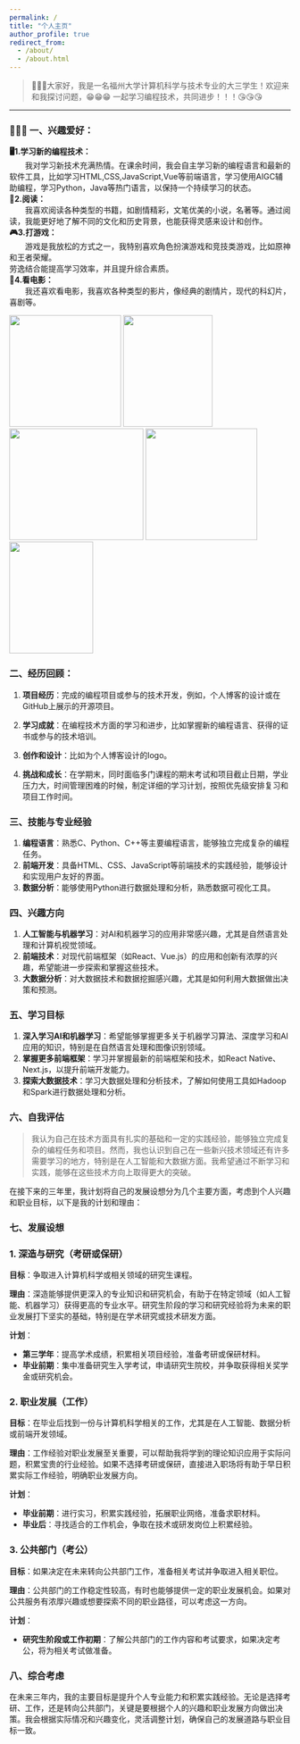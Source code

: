 ```yaml
---
permalink: /
title: "个人主页"
author_profile: true
redirect_from: 
  - /about/
  - /about.html
---
```


>💖💖💖大家好，我是一名福州大学计算机科学与技术专业的大三学生！欢迎来和我探讨问题，😁😁😁 一起学习编程技术，共同进步！！！😘😘😘

---

### 💪💪💪 一、兴趣爱好：
**🖥1.学习新的编程技术：**   
&emsp;&emsp;我对学习新技术充满热情。在课余时间，我会自主学习新的编程语言和最新的软件工具，比如学习HTML,CSS,JavaScript,Vue等前端语言，学习使用AIGC辅助编程，学习Python，Java等热门语言，以保持一个持续学习的状态。  
**📖2.阅读：**  
&emsp;&emsp;我喜欢阅读各种类型的书籍，如剧情精彩，文笔优美的小说，名著等。通过阅读，我能更好地了解不同的文化和历史背景，也能获得灵感来设计和创作。  
**🎮3.打游戏：**  
&emsp;&emsp;游戏是我放松的方式之一，我特别喜欢角色扮演游戏和竞技类游戏，比如原神和王者荣耀。  
劳逸结合能提高学习效率，并且提升综合素质。  
**🎥4.看电影：**  
&emsp;&emsp;我还喜欢看电影，我喜欢各种类型的影片，像经典的剧情片，现代的科幻片，喜剧等。  

<div > 
<img src="https://gd-hbimg.huaban.com/522dcb65b200156c9d9ab2c94ea7e6661d69127b5304f-DAdY5O"   width="200px" height="200px" >
<img src="https://gd-hbimg.huaban.com/f69930849c2dece2f2e652b8f784d723b6bcadb3acc6-6PkhS6"  width="160px" height="200px" >
<img src="https://gd-hbimg.huaban.com/f2d010bbbda549de4998c7d00f192be848c73e2963aa6-4Gxv71"  width="240px" height="200px" >
<img src="https://gd-hbimg.huaban.com/7ba2e223b90d51f16e140deeee49c05b93bfc269ac21-cUuKNg_fw480webp"  width="200px" height="200px" >  
<img src="https://gd-hbimg.huaban.com/2db160e3ed72ac9070dacbd56c32ab4d5506390a482f-G5EVtk_fw480webp"  width="150px" height="200px" >
</div>

### 二、经历回顾：
1. **项目经历**：完成的编程项目或参与的技术开发，例如，个人博客的设计或在GitHub上展示的开源项目。

2. **学习成就**：在编程技术方面的学习和进步，比如掌握新的编程语言、获得的证书或参与的技术培训。

3. **创作和设计**：比如为个人博客设计的logo。

4. **挑战和成长**：在学期末，同时面临多门课程的期末考试和项目截止日期，学业压力大，时间管理困难的时候，制定详细的学习计划，按照优先级安排复习和项目工作时间。

### 三、技能与专业经验

1. **编程语言**：熟悉C、Python、C++等主要编程语言，能够独立完成复杂的编程任务。
2. **前端开发**：具备HTML、CSS、JavaScript等前端技术的实践经验，能够设计和实现用户友好的界面。
3. **数据分析**：能够使用Python进行数据处理和分析，熟悉数据可视化工具。

### 四、兴趣方向

1. **人工智能与机器学习**：对AI和机器学习的应用非常感兴趣，尤其是自然语言处理和计算机视觉领域。
2. **前端技术**：对现代前端框架（如React、Vue.js）的应用和创新有浓厚的兴趣，希望能进一步探索和掌握这些技术。
3. **大数据分析**：对大数据技术和数据挖掘感兴趣，尤其是如何利用大数据做出决策和预测。

### 五、学习目标

1. **深入学习AI和机器学习**：希望能够掌握更多关于机器学习算法、深度学习和AI应用的知识，特别是在自然语言处理和图像识别领域。
2. **掌握更多前端框架**：学习并掌握最新的前端框架和技术，如React Native、Next.js，以提升前端开发能力。
3. **探索大数据技术**：学习大数据处理和分析技术，了解如何使用工具如Hadoop和Spark进行数据处理和分析。

### 六、自我评估

>我认为自己在技术方面具有扎实的基础和一定的实践经验，能够独立完成复杂的编程任务和项目。然而，我也认识到自己在一些新兴技术领域还有许多需要学习的地方，特别是在人工智能和大数据方面。我希望通过不断学习和实践，能够在这些技术方向上取得更大的突破。

在接下来的三年里，我计划将自己的发展设想分为几个主要方面，考虑到个人兴趣和职业目标，以下是我的计划和理由：

### 七、发展设想
### 1. **深造与研究（考研或保研）**

**目标**：争取进入计算机科学或相关领域的研究生课程。

**理由**：深造能够提供更深入的专业知识和研究机会，有助于在特定领域（如人工智能、机器学习）获得更高的专业水平。研究生阶段的学习和研究经验将为未来的职业发展打下坚实的基础，特别是在学术研究或技术研发方面。

**计划**：
- **第三学年**：提高学术成绩，积累相关项目经验，准备考研或保研材料。
- **毕业前期**：集中准备研究生入学考试，申请研究生院校，并争取获得相关奖学金或研究机会。

### 2. **职业发展（工作）**

**目标**：在毕业后找到一份与计算机科学相关的工作，尤其是在人工智能、数据分析或前端开发领域。

**理由**：工作经验对职业发展至关重要，可以帮助我将学到的理论知识应用于实际问题，积累宝贵的行业经验。如果不选择考研或保研，直接进入职场将有助于早日积累实际工作经验，明确职业发展方向。

**计划**：
- **毕业前期**：进行实习，积累实践经验，拓展职业网络，准备求职材料。
- **毕业后**：寻找适合的工作机会，争取在技术或研发岗位上积累经验。

### 3. **公共部门（考公）**

**目标**：如果决定在未来转向公共部门工作，准备相关考试并争取进入相关职位。

**理由**：公共部门的工作稳定性较高，有时也能够提供一定的职业发展机会。如果对公共服务有浓厚兴趣或想要探索不同的职业路径，可以考虑这一方向。

**计划**：
- **研究生阶段或工作初期**：了解公共部门的工作内容和考试要求，如果决定考公，将为相关考试做准备。

### 八、综合考虑

在未来三年内，我的主要目标是提升个人专业能力和积累实践经验。无论是选择考研、工作，还是转向公共部门，关键是要根据个人的兴趣和职业发展方向做出决策。我会根据实际情况和兴趣变化，灵活调整计划，确保自己的发展道路与职业目标一致。
